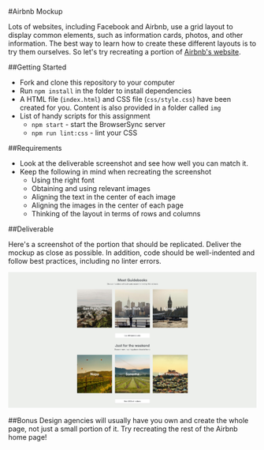 #Airbnb Mockup

Lots of websites, including Facebook and Airbnb, use a grid layout to display common elements, such as information cards, photos, and other information. The best way to learn how to create these different layouts is to try them ourselves. So let's try recreating a portion of [Airbnb's website](https://www.airbnb.com/).

##Getting Started
* Fork and clone this repository to your computer
* Run `npm install` in the folder to install dependencies
* A HTML file (`index.html`) and CSS file (`css/style.css`) have been created for you. Content is also provided in a folder called `img`
* List of handy scripts for this assignment
  - `npm start` - start the BrowserSync server
  - `npm run lint:css` - lint your CSS

##Requirements
* Look at the deliverable screenshot and see how well you can match it.
* Keep the following in mind when recreating the screenshot
  * Using the right font
  * Obtaining and using relevant images
  * Aligning the text in the center of each image
  * Aligning the images in the center of each page
  * Thinking of the layout in terms of rows and columns

##Deliverable

Here's a screenshot of the portion that should be replicated. Deliver the mockup as close as possible. In addition, code should be well-indented and follow best practices, including no linter errors.

![Solution](solution.jpg)

##Bonus
Design agencies will usually have you own and create the whole page, not just a small portion of it. Try recreating the rest of the Airbnb home page!
